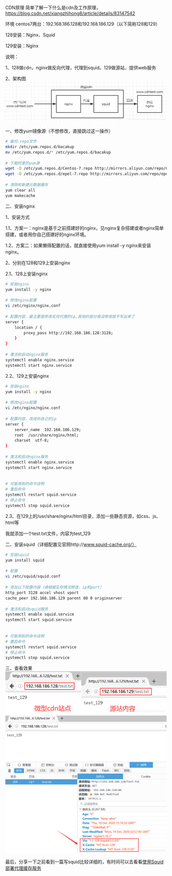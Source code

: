 CDN原理
简单了解一下什么是cdn及工作原理，https://blog.csdn.net/xiangzhihong8/article/details/83147542

环境
centos7两台：192.168.186.128和192.168.186.129（以下简称128和129）

128安装：Nginx、Squid

129安装：Nginx

说明：

1、128做cdn，nginx做反向代理，代理到squid。129做源站，提供web服务

2、架构图
![](20201213161921618.png)

一、修改yum镜像源（不想修改，直接跳过这一操作）
```bash
# 备份.repo文件
mkdir /etc/yum.repos.d/bacakup
mv /etc/yum.repos.d/* /etc/yum.repos.d/bacakup
 
# 下载阿里的yum源
wget -O /etc/yum.repos.d/Centos-7.repo http://mirrors.aliyun.com/repo/Centos-7.repo
wget -O /etc/yum.repos.d/epel-7.repo http://mirrors.aliyun.com/repo/epel-7.repo
 
# 清除和新建元数据缓存
yum clear all
yum makecache
```

二、安装nginx

1、安装方式

1.1、方案一：nginx是基于之前搭建好的nginx，见nginx复杂搭建或者nginx简单搭建，或者用你自己搭建好的nginx环境。

1.2、方案二：如果懒得配置的话，就直接使用yum install -y nginx来安装nginx。

2、分别在128和129上安装nginx

2.1、128上安装nginx
```bash
# 安装nginx
yum install -y nginx
 
# 修改nginx配置
vi /etc/nginx/nginx.conf
 
# 配置内容，最主要是修改反向代理的ip,其他的部分我没修改就不写出来了
server {
    location / {
        proxy_pass http://192.168.186.128:3128; 
    }
}
 
# 激活和启动nginx服务
systemctl enable nginx.service
systemctl start nginx.service
```

2.2、129上安装nginx
```bash
# 安装nginx
yum install -y nginx
 
# 修改nginx配置
vi /etc/nginx/nginx.conf
 
# 配置内容，改成你自己的ip
server {
    server_name  192.168.186.129;
    root  /usr/share/nginx/html;
    charset  utf-8;
}
 
# 激活和启动nginx服务
systemctl enable nginx.service
systemctl start nginx.service
 
 
# 可能用到的命令说明
# 重启命令
systemctl restart squid.service
# 停止命令
systemctl stop squid.service
```

2.3、在129上的/usr/share/nginx/html目录，添加一些静态资源，如css、js、html等

我就添加一个test.txt文件，内容为test_129

二、安装squid（详细配置见官网http://www.squid-cache.org/）

```bash
# 安装squid
yum install squid
 
# 配置
vi /etc/squid/squid.conf
 
# 添加以下配置内容（请根据实际情况修改，ip和port）
http_port 3128 accel vhost vport
cache_peer 192.168.186.129 parent 80 0 originserver
 
# 激活和启动squid服务
systemctl enable squid.service
systemctl start squid.service
 
 
# 可能用到的命令说明
# 重启命令
systemctl restart squid.service
# 停止命令
systemctl stop squid.service
```

三、查看效果
![](20201213172114820.png)
![](20201213172730141.png)

最后，分享一下之前看到一篇写squid比较详细的，有时间可以去看看[使用Squid部署代理缓存服务](https://www.linuxprobe.com/chapter-16.html)
